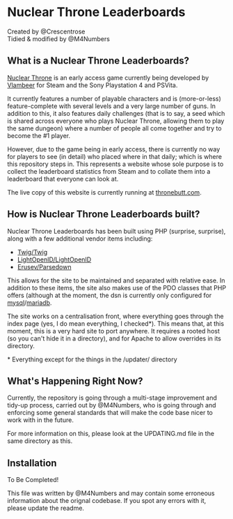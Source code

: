 # Nuclear Throne Leaderboards

Created by @Crescentrose  
Tidied & modified by @M4Numbers

## What is a Nuclear Throne Leaderboards?

[Nuclear Throne](http://nuclearthrone.com/) is an early access game currently being developed
by [Vlambeer](http://www.vlambeer.com/) for Steam and the Sony Playstation 4 and PSVita.

It currently features a number of playable characters and is (more-or-less) feature-complete
with several levels and a very large number of guns. In addition to this, it also features
daily challenges (that is to say, a seed which is shared across everyone who plays Nuclear
Throne, allowing them to play the same dungeon) where a number of people all come together
and try to become the #1 player.

However, due to the game being in early access, there is currently no way for players to see
(in detail) who placed where in that daily; which is where this repository steps in. This
represents a website whose sole purpose is to collect the leaderboard statistics from Steam
and to collate them into a leaderboard that everyone can look at.

The live copy of this website is currently running at [thronebutt.com](https://www.thronebutt.com).

## How is Nuclear Throne Leaderboards built?

Nuclear Throne Leaderboards has been built using PHP (surprise, surprise), along with a few
additional vendor items including:

* [Twig/Twig](http://twig.sensiolabs.org/)
* [LightOpenID/LightOpenID](https://github.com/iignatov/LightOpenID)
* [Erusev/Parsedown](http://parsedown.org/)

This allows for the site to be maintained and separated with relative ease. In addition to these
items, the site also makes use of the PDO classes that PHP offers (although at the moment, the
dsn is currently only configured for [mysql](https://www.mysql.com/)/[mariadb](https://www.mariadb.com/).

The site works on a centralisation front, where everything goes through the index page (yes, I
do mean everything, I checked*). This means that, at this moment, this is a very hard site to
port anywhere. It requires a rooted host (so you can't hide it in a directory), and for Apache
to allow overrides in its directory.

\* Everything except for the things in the /updater/ directory

## What's Happening Right Now?

Currently, the repository is going through a multi-stage improvement and tidy-up process, carried
out by @M4Numbers, who is going through and enforcing some general standards that will make the
code base nicer to work with in the future.

For more information on this, please look at the UPDATING.md file in the same directory as this.

## Installation

To Be Completed!

This file was written by @M4Numbers and may contain some erroneous information about the orignal
codebase. If you spot any errors with it, please update the readme.
